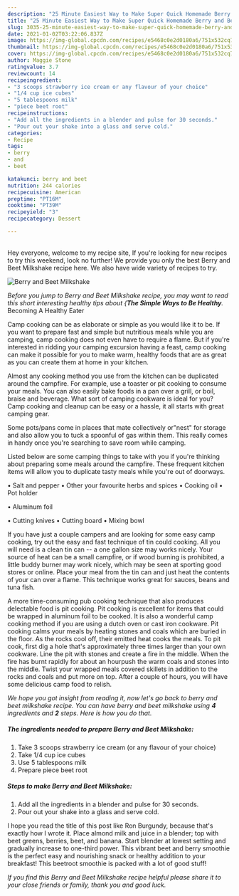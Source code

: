 ```yaml
---
description: "25 Minute Easiest Way to Make Super Quick Homemade Berry and Beet Milkshake"
title: "25 Minute Easiest Way to Make Super Quick Homemade Berry and Beet Milkshake"
slug: 3035-25-minute-easiest-way-to-make-super-quick-homemade-berry-and-beet-milkshake
date: 2021-01-02T03:22:06.837Z
image: https://img-global.cpcdn.com/recipes/e5468c0e2d0180a6/751x532cq70/berry-and-beet-milkshake-recipe-main-photo.jpg
thumbnail: https://img-global.cpcdn.com/recipes/e5468c0e2d0180a6/751x532cq70/berry-and-beet-milkshake-recipe-main-photo.jpg
cover: https://img-global.cpcdn.com/recipes/e5468c0e2d0180a6/751x532cq70/berry-and-beet-milkshake-recipe-main-photo.jpg
author: Maggie Stone
ratingvalue: 3.7
reviewcount: 14
recipeingredient:
- "3 scoops strawberry ice cream or any flavour of your choice"
- "1/4 cup ice cubes"
- "5 tablespoons milk"
- "piece beet root"
recipeinstructions:
- "Add all the ingredients in a blender and pulse for 30 seconds."
- "Pour out your shake into a glass and serve cold."
categories:
- Recipe
tags:
- berry
- and
- beet

katakunci: berry and beet 
nutrition: 244 calories
recipecuisine: American
preptime: "PT16M"
cooktime: "PT39M"
recipeyield: "3"
recipecategory: Dessert

---
```

<br>
Hey everyone, welcome to my recipe site, If you're looking for new recipes to try this weekend, look no further! We provide you only the best Berry and Beet Milkshake recipe here. We also have wide variety of recipes to try.
<br>


![Berry and Beet Milkshake](https://img-global.cpcdn.com/recipes/e5468c0e2d0180a6/751x532cq70/berry-and-beet-milkshake-recipe-main-photo.jpg)

<i>Before you jump to Berry and Beet Milkshake recipe, you may want to read this short interesting healthy tips about {<strong>The Simple Ways to Be Healthy</strong>.</i>
Becoming A Healthy Eater

    
Camp cooking can be as elaborate or simple as you would like it to be. If you want to prepare fast and simple but nutritious meals while you are camping, camp cooking does not even have to require a flame. But if you're interested in ridding your camping excursion having a feast, camp cooking can make it possible for you to make warm, healthy foods that are as great as you can create them at home in your kitchen.

 Almost any cooking method you use from the kitchen can be duplicated around the campfire. For example, use a toaster or pit cooking to consume your meals. You can also easily bake foods in a pan over a grill, or boil, braise and beverage. What sort of camping cookware is ideal for you? Camp cooking and cleanup can be easy or a hassle, it all starts with great camping gear.

Some pots/pans come in places that mate collectively or"nest" for storage and also allow you to tuck a spoonful of gas within them. This really comes in handy once you're searching to save room while camping.

Listed below are some camping things to take with you if you're thinking about preparing some meals around the campfire. These frequent kitchen items will allow you to duplicate tasty meals while you're out of doorways.

• Salt and pepper
• Other your favourite herbs and spices
• Cooking oil
• Pot holder

• Aluminum foil

• Cutting knives
• Cutting board
• Mixing bowl


If you have just a couple campers and are looking for some easy camp cooking, try out the easy and fast technique of tin could cooking. All you will need is a clean tin can -- a one gallon size may works nicely. Your source of heat can be a small campfire, or if wood burning is prohibited, a little buddy burner may work nicely, which may be seen at sporting good stores or online. Place your meal from the tin can and just heat the contents of your can over a flame.  This technique works great for sauces, beans and tuna fish.

A more time-consuming pub cooking technique that also produces delectable food is pit cooking. Pit cooking is excellent for items that could be wrapped in aluminum foil to be cooked.  It is also a wonderful camp cooking method if you are using a dutch oven or cast iron cookware. Pit cooking calms your meals by heating stones and coals which are buried in the floor. As the rocks cool off, their emitted heat cooks the meals. To pit cook, first dig a hole that's approximately three times larger than your own cookware. Line the pit with stones and create a fire in the middle. When the fire has burnt rapidly for about an hourpush the warm coals and stones into the middle. Twist your wrapped meals covered skillets in addition to the rocks and coals and put more on top. After a couple of hours, you will have some delicious camp food to relish.


<i>We hope you got insight from reading it, now let's go back to berry and beet milkshake recipe. You can have berry and beet milkshake using <strong>4</strong> ingredients and <strong>2</strong> steps. Here is how you do that.
</i>

##### The ingredients needed to prepare Berry and Beet Milkshake:

1. Take 3 scoops strawberry ice cream (or any flavour of your choice)
1. Take 1/4 cup ice cubes
1. Use 5 tablespoons milk
1. Prepare piece beet root


##### Steps to make Berry and Beet Milkshake:

1. Add all the ingredients in a blender and pulse for 30 seconds.
1. Pour out your shake into a glass and serve cold.


I hope you read the title of this post like Ron Burgundy, because that&#39;s exactly how I wrote it. Place almond milk and juice in a blender; top with beet greens, berries, beet, and banana. Start blender at lowest setting and gradually increase to one-third power. This vibrant beet and berry smoothie is the perfect easy and nourishing snack or healthy addition to your breakfast! This beetroot smoothie is packed with a lot of good stuff! 

<i>If you find this Berry and Beet Milkshake recipe helpful please share it to your close friends or family, thank you and good luck.</i>
